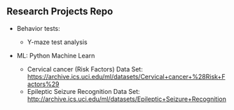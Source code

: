 ## Research Projects Repo

- Behavior tests:
    - Y-maze test analysis
    
- ML: Python Machine Learn 
    - Cervical cancer (Risk Factors) Data Set: https://archive.ics.uci.edu/ml/datasets/Cervical+cancer+%28Risk+Factors%29
    - Epileptic Seizure Recognition Data Set: http://archive.ics.uci.edu/ml/datasets/Epileptic+Seizure+Recognition
      
